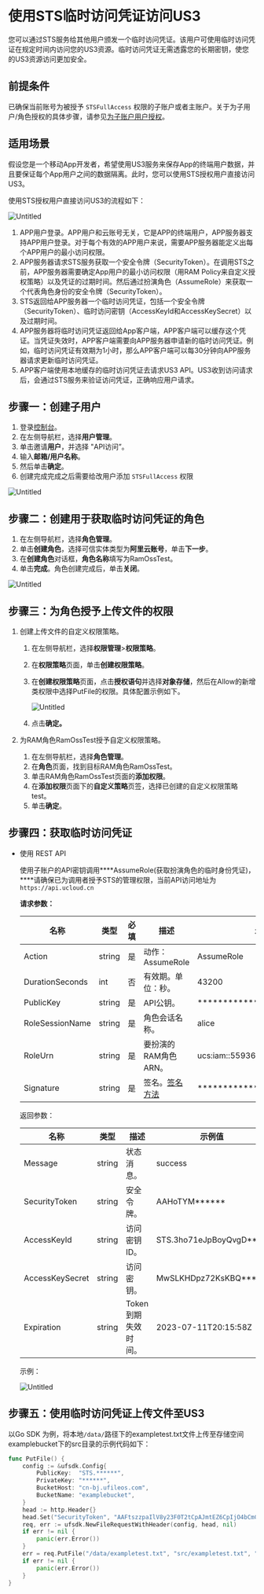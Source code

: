 # 使用STS临时访问凭证访问US3

您可以通过STS服务给其他用户颁发一个临时访问凭证。该用户可使用临时访问凭证在规定时间内访问您的US3资源。临时访问凭证无需透露您的长期密钥，使您的US3资源访问更加安全。

## **前提条件**

已确保当前账号为被授予 `STSFullAccess` 权限的子账户或者主账户。关于为子用户/角色授权的具体步骤，请参见[为子账户用户授权](https://docs.ucloud.cn/uproject/user?id=%e4%b8%ba%e5%ad%90%e7%94%a8%e6%88%b7%e6%b7%bb%e5%8a%a0%e6%9d%83%e9%99%90)。

## **适用场景**

假设您是一个移动App开发者，希望使用US3服务来保存App的终端用户数据，并且要保证每个App用户之间的数据隔离。此时，您可以使用STS授权用户直接访问US3。

使用STS授权用户直接访问US3的流程如下：

![Untitled](/images/guide/STS整体流程图.png)

1. APP用户登录。APP用户和云账号无关，它是APP的终端用户，APP服务器支持APP用户登录。对于每个有效的APP用户来说，需要APP服务器能定义出每个APP用户的最小访问权限。
2. APP服务器请求STS服务获取一个安全令牌（SecurityToken）。在调用STS之前，APP服务器需要确定App用户的最小访问权限（用RAM Policy来自定义授权策略）以及凭证的过期时间。然后通过扮演角色（AssumeRole）来获取一个代表角色身份的安全令牌（SecurityToken）。
3. STS返回给APP服务器一个临时访问凭证，包括一个安全令牌（SecurityToken）、临时访问密钥（AccessKeyId和AccessKeySecret）以及过期时间。
4. APP服务器将临时访问凭证返回给App客户端，APP客户端可以缓存这个凭证。当凭证失效时，APP客户端需要向APP服务器申请新的临时访问凭证。例如，临时访问凭证有效期为1小时，那么APP客户端可以每30分钟向APP服务器请求更新临时访问凭证。
5. APP客户端使用本地缓存的临时访问凭证去请求US3 API。US3收到访问请求后，会通过STS服务来验证访问凭证，正确响应用户请求。

## ****步骤一：创建子用户****

1. 登录[控制台](https://console.ucloud.cn/uaccount/iam/user_manage)。
2. 在左侧导航栏，选择**用户管理**。
3. 单击邀请**用户**，并选择 "API访问”。
4. 输入**邮箱/用户名称**。
5. 然后单击**确定**。
6. 创建完成完成之后需要给改用户添加 `STSFullAccess` 权限

![Untitled](/images/guide/STS添加权限.png)

## **步骤二：创建用于获取临时访问凭证的角色**

1. 在左侧导航栏，选择**角色管理**。
2. 单击**创建角色**，选择可信实体类型为**阿里云账号**，单击**下一步**。
3. 在**创建角色**对话框，**角色名称**填写为RamOssTest。
4. 单击**完成**。角色创建完成后，单击**关闭**。

![Untitled](/images/guide/STS创建角色.png)

## **步骤三：为角色授予上传文件的权限**

1. 创建上传文件的自定义权限策略。

   1. 在左侧导航栏，选择**权限管理**>**权限策略**。

   2. 在**权限策略**页面，单击**创建权限策略**。

   3. 在**创建权限策略**页面，点击**授权语句**并选择**对象存储**，然后在Allow的新增类权限中选择PutFile的权限。具体配置示例如下。

      ![Untitled](/images/guide/STS添加PUT权限.png)

   4. 点击**确定。**

2. 为RAM角色RamOssTest授予自定义权限策略。

   1. 在左侧导航栏，选择**角色管理**。
   2. 在**角色**页面，找到目标RAM角色RamOssTest。
   3. 单击RAM角色RamOssTest页面的**添加权限**。
   4. 在**添加权限**页面下的**自定义策略**页签，选择已创建的自定义权限策略test。
   5. 单击**确定**。

## ****步骤四：获取临时访问凭证****

- 使用 REST API 

  使用子账户的API密钥调用****AssumeRole(获取扮演角色的临时身份凭证)，****请确保已为调用者授予STS的管理权限，当前API访问地址为`https://api.ucloud.cn`

  ****请求参数：****

  | 名称            | 类型   | 必填 | 描述                 | 示例值                            |
  | --------------- | ------ | ---- | -------------------- | --------------------------------- |
  | Action          | string | 是   | 动作：AssumeRole     | AssumeRole                        |
  | DurationSeconds | int    | 否   | 有效期。单位：秒。   | 43200                             |
  | PublicKey       | string | 是   | API公钥。            | ************                      |
  | RoleSessionName | string | 是   | 角色会话名称。       | alice                             |
  | RoleUrn         | string | 是   | 要扮演的RAM角色ARN。 | ucs:iam::55936045:role/RamOssTest |
  | Signature       | string | 是   | 签名。[签名方法](https://docs.ucloud.cn/api/summary/signature)               | ************                      |

  返回参数：

  | 名称            | 类型   | 描述                | 示例值                  |
  | --------------- | ------ | ------------------- | ----------------------- |
  | Message         | string | 状态消息。          | success                 |
  | SecurityToken   | string | 安全令牌。          | AAHoTYM******           |
  | AccessKeyId     | string | 访问密钥ID。        | STS.3ho71eJpBoyQvgD**** |
  | AccessKeySecret | string | 访问密钥。          | MwSLKHDpz72KsKBQ****    |
  | Expiration      | string | Token到期失效时间。 | 2023-07-11T20:15:58Z    |

  示例：

  ![Untitled](/images/guide/STS获取Token.png)

## ****步骤五：使用临时访问凭证上传文件至US3****

以Go SDK 为例，将本地`/data/`路径下的exampletest.txt文件上传至存储空间examplebucket下的src目录的示例代码如下：

```go
func PutFile() {
	config := &ufsdk.Config{
		PublicKey:  "STS.******",
		PrivateKey: "******",
		BucketHost: "cn-bj.ufileos.com",
		BucketName: "examplebucket",
	}
	head := http.Header{}
	head.Set("SecurityToken", "AAFtszzpaIlV8y23F0T2tCpAJmtEZ6CpIjO4bCmCCU******")
	req, err := ufsdk.NewFileRequestWithHeader(config, head, nil)
	if err != nil {
		panic(err.Error())
	}
	err = req.PutFile("/data/exampletest.txt", "src/exampletest.txt", "")
	if err != nil {
		panic(err.Error())
	}
}
```
